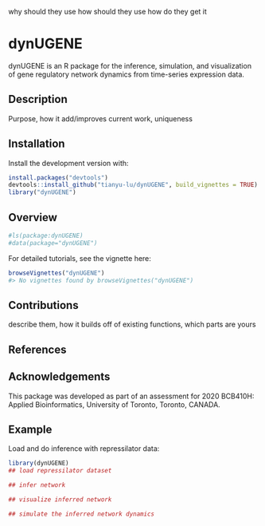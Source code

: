 
why should they use how should they use how do they get it

<!-- README.md is generated from README.Rmd. Please edit that file -->

# dynUGENE

<!-- badges: start -->

<!-- badges: end -->

dynUGENE is an R package for the inference, simulation, and
visualization of gene regulatory network dynamics from time-series
expression data.

## Description

Purpose, how it add/improves current work, uniqueness

## Installation

<!-- You can install the released version of dynUGENE from [CRAN](https://CRAN.R-project.org) with: -->

<!-- ``` r -->

<!-- install.packages("dynUGENE") -->

<!-- ``` -->

Install the development version with:

``` r
install.packages("devtools")
devtools::install_github("tianyu-lu/dynUGENE", build_vignettes = TRUE)
library("dynUGENE")
```

## Overview

``` r
#ls(package:dynUGENE)
#data(package="dynUGENE")
```

For detailed tutorials, see the vignette here:

``` r
browseVignettes("dynUGENE")
#> No vignettes found by browseVignettes("dynUGENE")
```

## Contributions

describe them, how it builds off of existing functions, which parts are
yours

## References

## Acknowledgements

This package was developed as part of an assessment for 2020 BCB410H:
Applied Bioinformatics, University of Toronto, Toronto, CANADA.

## Example

Load and do inference with repressilator data:

``` r
library(dynUGENE)
## load repressilator dataset

## infer network

## visualize inferred network

## simulate the inferred network dynamics
```
